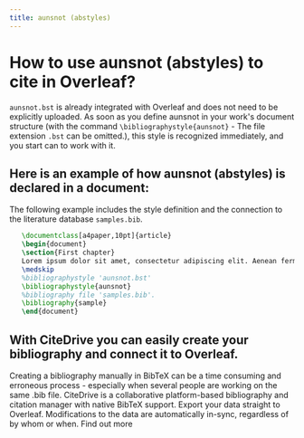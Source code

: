 ```yaml
---
title: aunsnot (abstyles)
---
```


# How to use aunsnot (abstyles) to cite in Overleaf? 
`aunsnot.bst` is already integrated with Overleaf and does not need to be explicitly uploaded. As soon as you define aunsnot in your work's document structure (with the command `\bibliographystyle{aunsnot}` - The file extension `.bst` can be omitted.), this style is recognized immediately, and you start can to work with it.

## Here is an example of how aunsnot (abstyles) is declared in a document:
The following example includes the style definition and the connection to the literature database `samples.bib`.
```tex
   \documentclass[a4paper,10pt]{article}
   \begin{document}
   \section{First chapter}
   Lorem ipsum dolor sit amet, consectetur adipiscing elit. Aenean fermentum justo massa, ut maximus mauris sodales et. Aenean vel elit a erat rhoncus pharetra.
   \medskip
   %bibliographystyle 'aunsnot.bst'
   \bibliographystyle{aunsnot}
   %bibliography file 'samples.bib'.
   \bibliography{sample}
   \end{document}
```

## With CiteDrive you can easily create your bibliography and connect it to Overleaf. 
Creating a bibliography manually in BibTeX can be a time consuming and erroneous process - especially when several people are working on the same .bib file. CiteDrive is a collaborative platform-based bibliography and citation manager with native BibTeX support. Export your data straight to Overleaf. Modifications to the data are automatically in-sync, regardless of by whom or when. Find out more